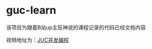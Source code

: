 # guc-learn
该项目为跟着B站up主狂神说的课程记录的代码已经文档内容

视频地址为：[JUC并发编程](https://www.bilibili.com/video/BV1B7411L7tE)



